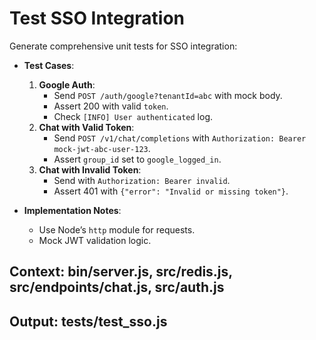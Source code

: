# Test SSO Integration

Generate comprehensive unit tests for SSO integration:

- **Test Cases**:
  1. **Google Auth**:
     - Send `POST /auth/google?tenantId=abc` with mock body.
     - Assert 200 with valid `token`.
     - Check `[INFO] User authenticated` log.
  2. **Chat with Valid Token**:
     - Send `POST /v1/chat/completions` with `Authorization: Bearer mock-jwt-abc-user-123`.
     - Assert `group_id` set to `google_logged_in`.
  3. **Chat with Invalid Token**:
     - Send with `Authorization: Bearer invalid`.
     - Assert 401 with `{"error": "Invalid or missing token"}`.

- **Implementation Notes**:
  - Use Node’s `http` module for requests.
  - Mock JWT validation logic.

## Context: bin/server.js, src/redis.js, src/endpoints/chat.js, src/auth.js
## Output: tests/test_sso.js
